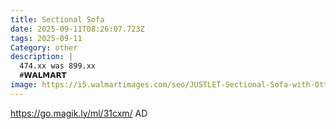 ```yaml
---
title: Sectional Sofa
date: 2025-09-11T08:26:07.723Z
tags: 2025-09-11
Category: other
description: |
  474.xx was 899.xx
  #𝗪𝗔𝗟𝗠𝗔𝗥𝗧 
image: https://i5.walmartimages.com/seo/JUSTLET-Sectional-Sofa-with-Ottoman-Small-L-Shaped-Free-Combination-Corduroy-Couch-Furniture-Sets-for-Living-Room-Beige_1e2dce27-ec85-4ab2-b8b9-7f245c42e25a.b5983c49d273b2294d7e9410d608a99f.jpeg?odnHeight=2000&odnWidth=2000&odnBg=FFFFFF
---
```

https://go.magik.ly/ml/31cxm/
AD
